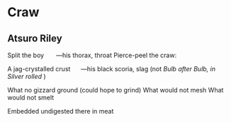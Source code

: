 # Craw
## Atsuro Riley
Split the boy       —his thorax, throat
Pierce-peel the craw:

A jag-crystalled crust      —his black scoria, slag
(not _Bulb after Bulb, in Silver rolled_ )

What no gizzard ground (could hope to grind)
What would not mesh
What would not smelt

Embedded undigested there in meat